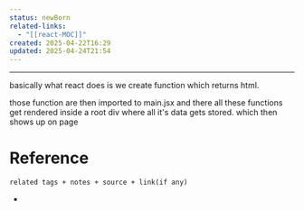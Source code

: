 ```yaml
---
status: newBorn
related-links:
  - "[[react-MOC]]"
created: 2025-04-22T16:29
updated: 2025-04-24T21:54
---
```

---

basically what react does is we create function which returns html.

those function are then imported to main.jsx and there all these functions get rendered inside a root div where all it's data gets stored. which then shows up on page


# Reference
`related tags + notes + source + link(if any)`
 

- 